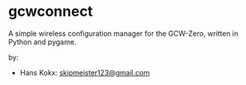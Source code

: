 gcwconnect
==========

A simple wireless configuration manager for the GCW-Zero, written in Python and pygame.

by:
* Hans Kokx: <skipmeister123@gmail.com>
